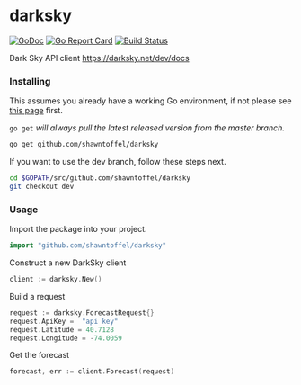 # darksky


[![GoDoc](https://godoc.org/github.com/shawntoffel/darksky?status.svg)](https://godoc.org/github.com/shawntoffel/darksky) [![Go Report Card](https://goreportcard.com/badge/github.com/shawntoffel/darksky)](https://goreportcard.com/report/github.com/shawntoffel/darksky) [![Build Status](https://travis-ci.org/shawntoffel/darksky.svg?branch=master)](https://travis-ci.org/shawntoffel/darksky)

Dark Sky API client https://darksky.net/dev/docs

### Installing

This assumes you already have a working Go environment, if not please see
[this page](https://golang.org/doc/install) first.

`go get` *will always pull the latest released version from the master branch.*

```sh
go get github.com/shawntoffel/darksky
```

If you want to use the dev branch, follow these steps next.

```sh
cd $GOPATH/src/github.com/shawntoffel/darksky
git checkout dev
```

### Usage

Import the package into your project.

```go
import "github.com/shawntoffel/darksky"
```

Construct a new DarkSky client

```go
client := darksky.New()
```

Build a request

```go
request := darksky.ForecastRequest{}
request.ApiKey =  "api key"
request.Latitude = 40.7128
request.Longitude = -74.0059
```

Get the forecast
```go
forecast, err := client.Forecast(request)
```
